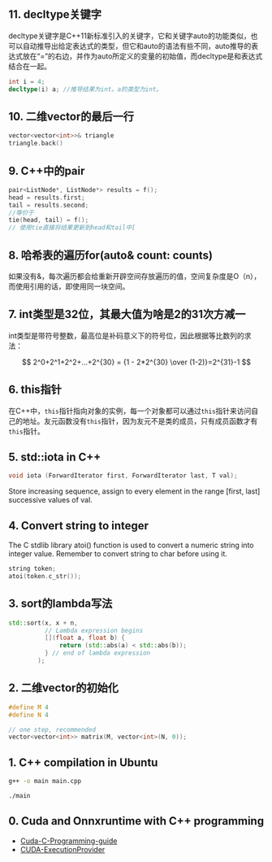 ## 11. decltype关键字  
decltype关键字是C++11新标准引入的关键字，它和关键字auto的功能类似，也可以自动推导出给定表达式的类型，但它和auto的语法有些不同，auto推导的表达式放在“=”的右边，并作为auto所定义的变量的初始值，而decltype是和表达式结合在一起。
```C++
int i = 4;
decltype(i) a; //推导结果为int。a的类型为int。
```

## 10. 二维vector的最后一行
```C++
vector<vector<int>>& triangle
triangle.back()
```

## 9. C++中的pair
```C++
pair<ListNode*, ListNode*> results = f();
head = results.first;
tail = results.second;
//等价于
tie(head, tail) = f();
// 使用tie直接将结果更新到head和tail中[
```

## 8. 哈希表的遍历for(auto& count: counts)
如果没有&，每次遍历都会给重新开辟空间存放遍历的值，空间复杂度是O（n），而使用引用的话，即使用同一块空间。

## 7. int类型是32位，其最大值为啥是2的31次方减一
int类型是带符号整数，最高位是补码意义下的符号位，因此根据等比数列的求法：

$$ 2^0+2^1+2^2+...+2^{30} = {1 - 2*2^{30} \over (1-2)}=2^{31}-1 $$

## 6. this指针
在C++中，`this`指针指向对象的实例，每一个对象都可以通过`this`指针来访问自己的地址。友元函数没有`this`指针，因为友元不是类的成员，只有成员函数才有`this`指针。

## 5. std::iota in C++
```C++
void iota (ForwardIterator first, ForwardIterator last, T val);
```
Store increasing sequence, assign to every element in the range [first, last] successive values of val.

## 4. Convert string to integer
The C stdlib library atoi() function is used to convert a numeric string into integer value. Remember to convert string to char before using it.
```C++
string token;
atoi(token.c_str());
```

## 3. sort的lambda写法
```c++
std::sort(x, x + n,
          // Lambda expression begins
          [](float a, float b) {
              return (std::abs(a) < std::abs(b));
          } // end of lambda expression
        );
```

## 2. 二维vector的初始化
```C++
#define M 4
#define N 4

// one step, recommended
vector<vector<int>> matrix(M, vector<int>(N, 0));
```

## 1. C++ compilation in Ubuntu
```bash
g++ -o main main.cpp
```
```bash
./main
```


## 0. Cuda and Onnxruntime with C++ programming
- [Cuda-C-Programming-guide](https://docs.nvidia.com/cuda/cuda-c-programming-guide/)  
- [CUDA-ExecutionProvider](https://onnxruntime.ai/docs/execution-providers/CUDA-ExecutionProvider.html)
